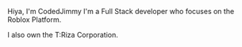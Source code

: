 Hiya, I'm CodedJimmy I'm a Full Stack developer who focuses on the Roblox Platform.

I also own the T:Riza Corporation.
